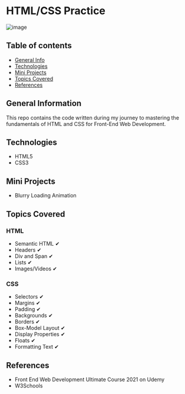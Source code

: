 # HTML/CSS Practice

![image](https://user-images.githubusercontent.com/55777067/127402911-367481db-9bf8-4e71-8f55-edf044947e29.png)

## Table of contents
* [General Info](#general-info)
* [Technologies](#technologies)
* [Mini Projects](#mini-projects)
* [Topics Covered](#topics-covered)
* [References](#references)


## General Information
This repo contains the code written during my journey to mastering the fundamentals of HTML and CSS for Front-End Web Development. 

## Technologies
- HTML5
- CSS3

## Mini Projects
- Blurry Loading Animation

## Topics Covered

### HTML
- Semantic HTML ✔
- Headers ✔
- Div and Span ✔
- Lists ✔
- Images/Videos ✔

### CSS
- Selectors ✔
- Margins ✔
- Padding ✔
- Backgrounds ✔
- Borders ✔
- Box-Model Layout ✔
- Display Properties ✔
- Floats ✔
- Formatting Text ✔


## References

- Front End Web Development Ultimate Course 2021 on Udemy 
- W3Schools
